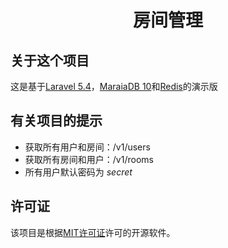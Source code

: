 <h1 align="center">房间管理</h1>

## 关于这个项目

这是基于[Laravel 5.4](https://laravel.com/)，[MaraiaDB 10](https://mariadb.org/)和[Redis](https://redis.io/)的演示版

## 有关项目的提示

- 获取所有用户和房间：/v1/users
- 获取所有房间和用户：/v1/rooms
- 所有用户默认密码为 _secret_

## 许可证

该项目是根据[MIT许可证](http://opensource.org/licenses/MIT)许可的开源软件。
